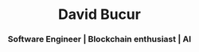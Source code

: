 <h1 align="center">David Bucur</h1>
<h3 align="center">Software Engineer | Blockchain enthusiast | AI </h3>
